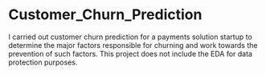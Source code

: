 # Customer_Churn_Prediction
I carried out customer churn prediction for a payments solution startup to determine the major factors responsible for churning and work towards the prevention of such factors. This project does not include the EDA for data protection purposes.
